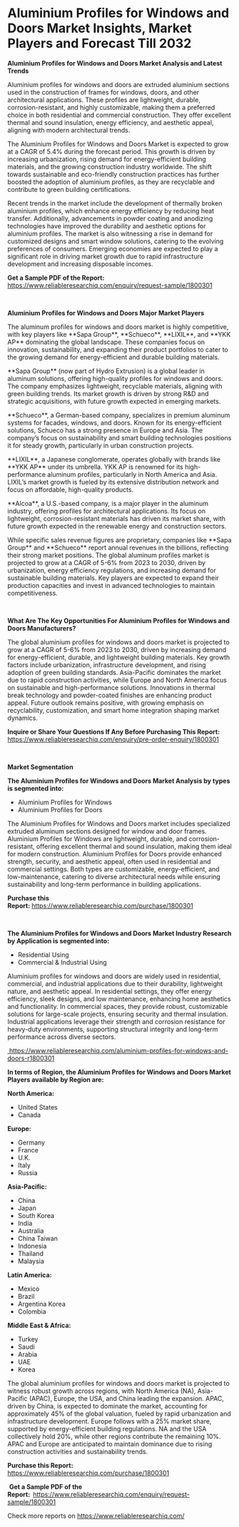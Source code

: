 <p><h1>Aluminium Profiles for Windows and Doors Market Insights, Market Players and Forecast Till 2032</h1></p><p><strong>Aluminium Profiles for Windows and Doors Market Analysis and Latest Trends</strong></p>
<p><p>Aluminium profiles for windows and doors are extruded aluminium sections used in the construction of frames for windows, doors, and other architectural applications. These profiles are lightweight, durable, corrosion-resistant, and highly customizable, making them a preferred choice in both residential and commercial construction. They offer excellent thermal and sound insulation, energy efficiency, and aesthetic appeal, aligning with modern architectural trends.</p><p>The Aluminium Profiles for Windows and Doors Market is expected to grow at a CAGR of 5.4% during the forecast period. This growth is driven by increasing urbanization, rising demand for energy-efficient building materials, and the growing construction industry worldwide. The shift towards sustainable and eco-friendly construction practices has further boosted the adoption of aluminium profiles, as they are recyclable and contribute to green building certifications.</p><p>Recent trends in the market include the development of thermally broken aluminium profiles, which enhance energy efficiency by reducing heat transfer. Additionally, advancements in powder coating and anodizing technologies have improved the durability and aesthetic options for aluminium profiles. The market is also witnessing a rise in demand for customized designs and smart window solutions, catering to the evolving preferences of consumers. Emerging economies are expected to play a significant role in driving market growth due to rapid infrastructure development and increasing disposable incomes.</p></p>
<p><strong>Get a Sample PDF of the Report:&nbsp;</strong> <a href="https://www.reliableresearchiq.com/enquiry/request-sample/1800301?utm_campaign=1121&utm_medium=2&utm_source=Github&utm_content=ia&utm_term=30012025&utm_id=aluminium-profiles-for-windows-and-doors">https://www.reliableresearchiq.com/enquiry/request-sample/1800301</a></p>
<p>&nbsp;</p>
<p><strong>Aluminium Profiles for Windows and Doors Major Market Players</strong></p>
<p><p>The aluminum profiles for windows and doors market is highly competitive, with key players like **Sapa Group**, **Schueco**, **LIXIL**, and **YKK AP** dominating the global landscape. These companies focus on innovation, sustainability, and expanding their product portfolios to cater to the growing demand for energy-efficient and durable building materials.</p><p>**Sapa Group** (now part of Hydro Extrusion) is a global leader in aluminum solutions, offering high-quality profiles for windows and doors. The company emphasizes lightweight, recyclable materials, aligning with green building trends. Its market growth is driven by strong R&D and strategic acquisitions, with future growth expected in emerging markets.</p><p>**Schueco**, a German-based company, specializes in premium aluminum systems for facades, windows, and doors. Known for its energy-efficient solutions, Schueco has a strong presence in Europe and Asia. The company’s focus on sustainability and smart building technologies positions it for steady growth, particularly in urban construction projects.</p><p>**LIXIL**, a Japanese conglomerate, operates globally with brands like **YKK AP** under its umbrella. YKK AP is renowned for its high-performance aluminum profiles, particularly in North America and Asia. LIXIL’s market growth is fueled by its extensive distribution network and focus on affordable, high-quality products.</p><p>**Alcoa**, a U.S.-based company, is a major player in the aluminum industry, offering profiles for architectural applications. Its focus on lightweight, corrosion-resistant materials has driven its market share, with future growth expected in the renewable energy and construction sectors.</p><p>While specific sales revenue figures are proprietary, companies like **Sapa Group** and **Schueco** report annual revenues in the billions, reflecting their strong market positions. The global aluminum profiles market is projected to grow at a CAGR of 5-6% from 2023 to 2030, driven by urbanization, energy efficiency regulations, and increasing demand for sustainable building materials. Key players are expected to expand their production capacities and invest in advanced technologies to maintain competitiveness.</p></p>
<p>&nbsp;</p>
<p><strong>What Are The Key Opportunities For Aluminium Profiles for Windows and Doors Manufacturers?</strong></p>
<p><p>The global aluminium profiles for windows and doors market is projected to grow at a CAGR of 5-6% from 2023 to 2030, driven by increasing demand for energy-efficient, durable, and lightweight building materials. Key growth factors include urbanization, infrastructure development, and rising adoption of green building standards. Asia-Pacific dominates the market due to rapid construction activities, while Europe and North America focus on sustainable and high-performance solutions. Innovations in thermal break technology and powder-coated finishes are enhancing product appeal. Future outlook remains positive, with growing emphasis on recyclability, customization, and smart home integration shaping market dynamics.</p></p>
<p><strong>Inquire or Share Your Questions If Any Before Purchasing This Report:</strong> <a href="https://www.reliableresearchiq.com/enquiry/pre-order-enquiry/1800301?utm_campaign=1121&utm_medium=2&utm_source=Github&utm_content=ia&utm_term=30012025&utm_id=aluminium-profiles-for-windows-and-doors">https://www.reliableresearchiq.com/enquiry/pre-order-enquiry/1800301</a></p>
<p>&nbsp;</p>
<p><strong>Market Segmentation</strong></p>
<p><strong>The Aluminium Profiles for Windows and Doors Market Analysis by types is segmented into:</strong></p>
<p><ul><li>Aluminium Profiles for Windows</li><li>Aluminium Profiles for Doors</li></ul></p>
<p><p>The Aluminium Profiles for Windows and Doors market includes specialized extruded aluminum sections designed for window and door frames. Aluminium Profiles for Windows are lightweight, durable, and corrosion-resistant, offering excellent thermal and sound insulation, making them ideal for modern construction. Aluminium Profiles for Doors provide enhanced strength, security, and aesthetic appeal, often used in residential and commercial settings. Both types are customizable, energy-efficient, and low-maintenance, catering to diverse architectural needs while ensuring sustainability and long-term performance in building applications.</p></p>
<p><strong>Purchase this Report:&nbsp;</strong><a href="https://www.reliableresearchiq.com/purchase/1800301?utm_campaign=1121&utm_medium=2&utm_source=Github&utm_content=ia&utm_term=30012025&utm_id=aluminium-profiles-for-windows-and-doors">https://www.reliableresearchiq.com/purchase/1800301</a></p>
<p>&nbsp;</p>
<p><strong>The Aluminium Profiles for Windows and Doors Market Industry Research by Application is segmented into:</strong></p>
<p><ul><li>Residential Using</li><li>Commercial & Industrial Using</li></ul></p>
<p><p>Aluminium profiles for windows and doors are widely used in residential, commercial, and industrial applications due to their durability, lightweight nature, and aesthetic appeal. In residential settings, they offer energy efficiency, sleek designs, and low maintenance, enhancing home aesthetics and functionality. In commercial spaces, they provide robust, customizable solutions for large-scale projects, ensuring security and thermal insulation. Industrial applications leverage their strength and corrosion resistance for heavy-duty environments, supporting structural integrity and long-term performance across diverse sectors.</p></p>
<p><a href="https://www.reliableresearchiq.com/aluminium-profiles-for-windows-and-doors-r1800301?utm_campaign=1121&utm_medium=2&utm_source=Github&utm_content=ia&utm_term=30012025&utm_id=aluminium-profiles-for-windows-and-doors">&nbsp;https://www.reliableresearchiq.com/aluminium-profiles-for-windows-and-doors-r1800301</a></p>
<p><strong>In terms of Region, the Aluminium Profiles for Windows and Doors Market Players available by Region are:</strong></p>
<p>
    <p> <strong> North America: </strong>
        <ul>
            <li>United States</li>
            <li>Canada</li>
        </ul>
        </p> 
    <p> <strong> Europe: </strong>
        <ul>
            <li>Germany</li>
            <li>France</li>
            <li>U.K.</li>
            <li>Italy</li>
            <li>Russia</li>
        </ul>
        </p> 
    <p> <strong> Asia-Pacific: </strong>
        <ul>
            <li>China</li>
            <li>Japan</li>
            <li>South Korea</li>
            <li>India</li>
            <li>Australia</li>
            <li>China Taiwan</li>
            <li>Indonesia</li>
            <li>Thailand</li>
            <li>Malaysia</li>
        </ul>
        </p> 
    <p> <strong> Latin America: </strong>
        <ul>
            <li>Mexico</li>
            <li>Brazil</li>
            <li>Argentina Korea</li>
            <li>Colombia</li>
        </ul>
        </p> 
    <p> <strong> Middle East & Africa: </strong>
        <ul>
            <li>Turkey</li>
            <li>Saudi</li>
            <li>Arabia</li>
            <li>UAE</li>
            <li>Korea</li>
        </ul>
    </p>
    </p>
<p><p>The global aluminium profiles for windows and doors market is projected to witness robust growth across regions, with North America (NA), Asia-Pacific (APAC), Europe, the USA, and China leading the expansion. APAC, driven by China, is expected to dominate the market, accounting for approximately 45% of the global valuation, fueled by rapid urbanization and infrastructure development. Europe follows with a 25% market share, supported by energy-efficient building regulations. NA and the USA collectively hold 20%, while other regions contribute the remaining 10%. APAC and Europe are anticipated to maintain dominance due to rising construction activities and sustainability trends.</p></p>
<p><strong>Purchase this Report: </strong><a href="https://www.reliableresearchiq.com/purchase/1800301?utm_campaign=1121&utm_medium=2&utm_source=Github&utm_content=ia&utm_term=30012025&utm_id=aluminium-profiles-for-windows-and-doors">https://www.reliableresearchiq.com/purchase/1800301</a></p>
<p>&nbsp;<strong>Get a Sample PDF of the Report:&nbsp;&nbsp;</strong><a href="https://www.reliableresearchiq.com/enquiry/request-sample/1800301?utm_campaign=1121&utm_medium=2&utm_source=Github&utm_content=ia&utm_term=30012025&utm_id=aluminium-profiles-for-windows-and-doors">https://www.reliableresearchiq.com/enquiry/request-sample/1800301</a></p>
<p><strong></strong></p>
<p>Check more reports on <a href="https://www.reliableresearchiq.com/?utm_campaign=1121&utm_medium=2&utm_source=Github&utm_content=ia&utm_term=30012025&utm_id=aluminium-profiles-for-windows-and-doors">https://www.reliableresearchiq.com/</a></p>